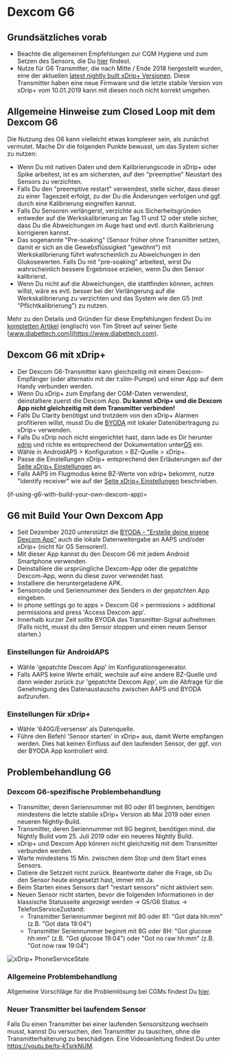 # Dexcom G6

## Grundsätzliches vorab

-   Beachte die allgemeinen Empfehlungen zur CGM Hygiene und zum Setzen des Sensors, die Du [hier](../Hardware/GeneralCGMRecommendation.md) findest.
-   Nutze für G6 Transmitter, die nach Mitte / Ende 2018 hergestellt wurden,  eine der aktuellen [latest nightly built xDrip+ Versionen](https://github.com/NightscoutFoundation/xDrip/releases). Diese Transmitter haben eine neue Firmware und die letzte stabile Version von xDrip+ vom 10.01.2019 kann mit diesen noch nicht korrekt umgehen.

## Allgemeine Hinweise zum Closed Loop mit dem Dexcom G6

Die Nutzung des G6 kann vielleicht etwas komplexer sein, als zunächst vermutet. Mache Dir die folgenden Punkte bewusst, um das System sicher zu nutzen:

-   Wenn Du mit nativen Daten und dem Kalibrierungscode in xDrip+ oder Spike arbeitest, ist es am sichersten, auf den "preemptive" Neustart des Sensors zu verzichten.
-   Falls Du den "preemptive restart" verwendest, stelle sicher, dass dieser zu einer Tageszeit erfolgt, zu der Du die Änderungen verfolgen und ggf. durch eine Kalibrierung eingreifen kannst.
-   Falls Du Sensoren verlängerst, verzichte aus Sicherheitsgründen entweder auf die Werkskalibrierung an Tag 11 und 12 oder stelle sicher, dass Du die Abweichungen im Auge hast und evtl. durch Kalibrierung korrigieren kannst.
-   Das sogenannte "Pre-soaking" (Sensor früher ohne Transmitter setzen, damit er sich an die Gewebsflüssigkeit "gewöhnt") mit Werkskalibrierung führt wahrscheinlich zu Abweichungen in den Glukosewerten. Falls Du mit "pre-soaking" arbeitest, wirst Du wahrscheinlich bessere Ergebnisse erzielen, wenn Du den Sensor kalibrierst.
-   Wenn Du nicht auf die Abweichungen, die stattfinden können, achten willst, wäre es evtl. besser bei der Verlängerung auf die Werkskalibrierung zu verzichten und das System wie den G5 (mit "Pflichtkalibrierung") zu nutzen.

Mehr zu den Details und Gründen für diese Empfehlungen findest Du im [kompletten Artikel](https://www.diabettech.com/artificial-pancreas/diy-looping-and-cgm/) (englisch) von Tim Street auf seiner Seite [www.diabettech.com](https://www.diabettech.com).

## Dexcom G6 mit xDrip+

-   Der Dexcom G6-Transmitter kann gleichzeitig mit einem Dexcom-Empfänger (oder alternativ mit der t:slim-Pumpe) und einer App auf dem Handy verbunden werden.
-   Wenn Du xDrip+ zum Empfang der CGM-Daten verwendest, deinstalliere zuerst die Dexcom App. **Du kannst xDrip+ und die Dexcom App nicht gleichzeitig mit dem Transmitter verbinden!**
-   Falls Du Clarity benötigst und trotzdem von den xDrip+ Alarmen profitieren willst, musst Du die [BYODA](../Hardware/DexcomG6.md#if-using-g6-with-build-your-own-dexcom-app) mit lokaler Datenübertragung zu xDrip+ verwenden.
-   Falls Du xDrip noch nicht eingerichtet hast, dann lade es Dir herunter [xdrip](https://github.com/NightscoutFoundation/xDrip) und richte es entsprechend der Dokumentation unter[G5](../Configuration/xdrip.md)  ein.
-   Wähle in AndroidAPS > Konfiguration > BZ-Quelle > xDrip+.
-   Passe die Einstellungen xDrip+ entsprechend den Erläuterungen auf der [Seite xDrip+ Einstellungen](../Configuration/xdrip.md) an.
-   Falls AAPS im Flugmodus keine BZ-Werte von xdrip+ bekommt, nutze "Identify receiver" wie auf der [Seite xDrip+ Einstellungen](../Configuration/xdrip.md) beschrieben.

(if-using-g6-with-build-your-own-dexcom-app)=
## G6 mit Build Your Own Dexcom App

-   Seit Dezember 2020 unterstützt die [BYODA - "Erstelle deine eigene Dexcom App"](https://docs.google.com/forms/d/e/1FAIpQLScD76G0Y-BlL4tZljaFkjlwuqhT83QlFM5v6ZEfO7gCU98iJQ/viewform?fbzx=2196386787609383750&fbclid=IwAR2aL8Cps1s6W8apUVK-gOqgGpA-McMPJj9Y8emf_P0-_gAsmJs6QwAY-o0) auch die lokale Datenweitergabe an AAPS und/oder xDrip+ (nicht für G5 Sensoren!).
-   Mit dieser App kannst du den Dexcom G6 mit jedem Android Smartphone verwenden.
-   Deinstalliere die ursprüngliche Dexcom-App oder die gepatchte Dexcom-App, wenn du diese zuvor verwendet hast.
-   Installiere die heruntergeladene APK.
-   Sensorcode und Seriennummer des Senders in der gepatchten App eingeben.
-   In phone settings go to apps > Dexcom G6 > permissions > additional permissions and press 'Access Dexcom app'.
-   Innerhalb kurzer Zeit sollte BYODA das Transmitter-Signal aufnehmen. (Falls nicht, musst du den Sensor stoppen und einen neuen Sensor starten.)

### Einstellungen für AndroidAPS

-   Wähle 'gepatchte Dexcom App' im Konfigurationsgenerator.
-   Falls AAPS keine Werte erhält, wechsle auf eine andere BZ-Quelle und dann wieder zurück zur 'gepatchte Dexcom App', um die Abfrage für die Genehmigung des Datenaustauschs zwischen AAPS und BYODA aufzurufen.

### Einstellungen für xDrip+

-   Wähle '640G/Eversense' als Datenquelle.
-   Führe den Befehl 'Sensor starten' in xDrip+ aus, damit Werte empfangen werden. Dies hat keinen Einfluss auf den laufenden Sensor, der ggf. von der BYODA App kontroliert wird.

## Problembehandlung G6

### Dexcom G6-spezifische Problembehandlung

-   Transmitter, deren Seriennummer mit 80 oder 81 beginnen, benötigen mindestens die letzte stabile xDrip+ Version ab Mai 2019 oder einen neueren Nightly-Build.
-   Transmitter, deren Seriennummer mit 8G beginnt, benötigen mind. die Nightly Build vom 25. Juli 2019 oder ein neueres Nightly Build.
-   xDrip+ und Dexcom App können nicht gleichzeitig mit dem Transmitter verbunden werden.
-   Warte mindestens 15 Min. zwischen dem Stop und dem Start eines Sensors.
-   Datiere die Setzzeit nicht zurück. Beantworte daher die Frage, ob Du den Sensor heute eingesetzt hast, immer mit Ja.
-   Beim Starten eines Sensors darf "restart sensors" nicht aktiviert sein.
-   Neuen Sensor nicht starten, bevor die folgenden Informationen in der klassische Statusseite angezeigt werden -> G5/G6 Status -> TelefonServiceZustand:
    -   Transmitter Seriennummer beginnt mit 80 oder 81: "Got data hh:mm" (z.B. "Got data 19:04")
    -   Transmitter Seriennummer beginnt mit 8G oder 8H: "Got glucose hh:mm" (z.B. "Got glucose 19:04") oder "Got no raw hh:mm" (z.B. "Got now raw 19:04")

![xDrip+ PhoneServiceState](../images/xDrip_Dexcom_PhoneServiceState.png)

### Allgemeine Problembehandlung

Allgemeine Vorschläge für die Problemlösung bei CGMs findest Du [hier](./GeneralCGMRecommendation.html#troubleshooting).

### Neuer Transmitter bei laufendem Sensor

Falls Du einen Transmitter bei einer laufenden Sensorsitzung wechseln musst, kannst Du versuchen, den Transmitter zu tauschen, ohne die Transmitterhalterung zu beschädigen. Eine Videoanleitung findest Du unter <https://youtu.be/tx-kTsrkNUM>.
